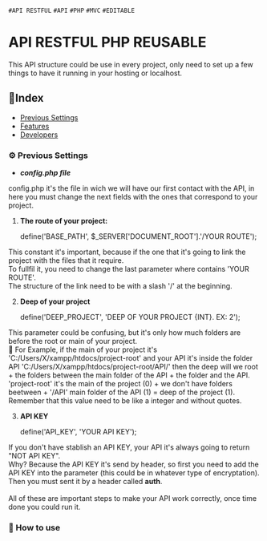 `#API RESTFUL` `#API` `#PHP` `#MVC` `#EDITABLE`

# API RESTFUL PHP REUSABLE

This API structure could be use in every project, only need to set up a few things to have it running in your hosting or localhost.

## 📝Index 
- [Previous Settings](#%EF%B8%8F-previous-settings)
- [Features](#how-to-use)
- [Developers](#developers)

### ⚙️ Previous Settings

- ***config.php file***

config.php it's the file in wich we will have our first contact with the API, in here you must change the next fields with the ones that correspond to your project.

1. **The route of your project:**

    define('BASE_PATH', $_SERVER['DOCUMENT_ROOT'].'/YOUR ROUTE');

This constant it's important, because if the one that it's going to link the project with the files that it require. <br>
To fullfil it, you need to change the last parameter where contains 'YOUR ROUTE'. <br>
The structure of the link need to be with a slash '/' at the beginning. <br>

2. **Deep of your project**

    define('DEEP_PROJECT', 'DEEP OF YOUR PROJECT {INT}. EX: 2');

This parameter could be confusing, but it's only how much folders are before the root or main of your project. <br>
🤔 For Example, if the main of your project it's 'C:/Users/X/xampp/htdocs/project-root' and your API it's inside the folder API 'C:/Users/X/xampp/htdocs/project-root/API/' then the deep will we root + the folders between the main folder of the API + the folder and the API. 'project-root' it's the main of the project (0) + we don't have folders beetween + '/API' main folder of the API (1) = deep of the project (1). <br>
Remember that this value need to be like a integer and without quotes.

3. **API KEY**

    define('API_KEY', 'YOUR API KEY');

If you don't have stablish an API KEY, your API it's always going to return "NOT API KEY". <br>
Why? Because the API KEY it's send by header, so first you need to add the API KEY into the parameter (this could be in whatever type of encryptation). Then you must sent it by a header called **auth**. <br><br>
All of these are important steps to make your API work correctly, once time done you could run it.

### 🚀 How to use